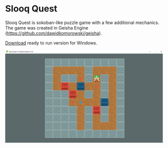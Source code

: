 # Slooq Quest
Slooq Quest is sokoban-like puzzle game with a few additional mechanics. The game was created in Geisha Engine (https://github.com/dawidkomorowski/geisha).

[Download](https://github.com/dawidkomorowski/slooq-quest) ready to run version for Windows.

![](slooq-quest-screenshot.png)
